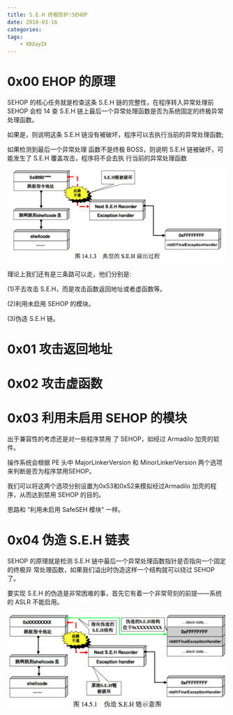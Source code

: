 ```yaml
---
title: S.E.H 终极防护:SEHOP
date: 2018-03-16
categories: 
tags:
	- 《0day2》
---
```



#  0x00 EHOP 的原理

SEHOP 的核心任务就是检查这条 S.E.H 链的完整性，在程序转入异常处理前 SEHOP 会检 14 查 S.E.H 链上最后一个异常处理函数是否为系统固定的终极异常处理函数。

如果是，则说明这条 S.E.H 链没有被破坏，程序可以去执行当前的异常处理函数;

如果检测到最后一个异常处理 函数不是终极 BOSS，则说明 S.E.H 链被破坏，可能发生了 S.E.H 覆盖攻击，程序将不会去执 行当前的异常处理函数

![seh_o](sehop/seh_o.png)

理论上我们还有是三条路可以走，他们分别是:

(1)不去攻击 S.E.H，而是攻击函数返回地址或者虚函数等。 

(2)利用未启用 SEHOP 的模块。

(3)伪造 S.E.H 链。

# 0x01 攻击返回地址



# 0x02 攻击虚函数



# 0x03 利用未启用 SEHOP 的模块

出于兼容性的考虑还是对一些程序禁用 了 SEHOP，如经过 Armadilo 加壳的软件。

操作系统会根据 PE 头中 MajorLinkerVersion 和 MinorLinkerVersion 两个选项来判断是否为程序禁用SEHOP。

我们可以将这两个选项分别设置为0x53和0x52来模拟经过Armadilo 加壳的程序，从而达到禁用 SEHOP 的目的。

思路和  “利用未启用 SafeSEH 模块” 一样。



# 0x04 伪造 S.E.H 链表

SEHOP 的原理就是检测 S.E.H 链中最后一个异常处理函数指针是否指向一个固定的终极异 常处理函数，如果我们溢出时伪造这样一个结构就可以绕过 SEHOP 了。

要实现 S.E.H 的伪造是非常困难的事，首先它有着一个非常苛刻的前提——系统的 ASLR 不能启用。

![sehop](sehop/sehop.png)



































